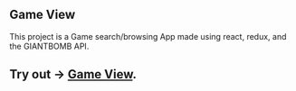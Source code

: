
## Game View

This project is a Game search/browsing App made using react, redux, and the GIANTBOMB API.

## Try out -> [Game View](#https://game-view.firebaseapp.com).